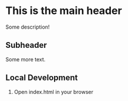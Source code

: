 # This is the main header

Some description!


## Subheader

Some more text.

## Local Development

1. Open index.html in your browser